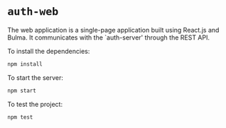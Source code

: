 # `auth-web`

The web application is a single-page application built using React.js
and Bulma. It communicates with the `auth-server' through the
REST API.

To install the dependencies:

```sh
npm install
```

To start the server:

```sh
npm start
```

To test the project:

```sh
npm test
```
